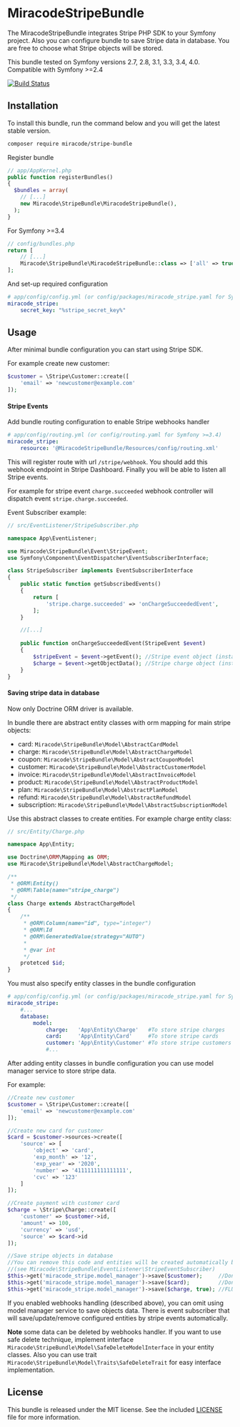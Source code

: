 MiracodeStripeBundle
====================

The MiracodeStripeBundle integrates Stripe PHP SDK to your Symfony project. 
Also you can configure bundle to save Stripe data in database. 
You are free to choose what Stripe objects will be stored. 

This bundle  tested on Symfony versions 2.7, 2.8, 3.1, 3.3, 3.4, 4.0. Compatible with Symfony >=2.4 

[![Build Status](https://travis-ci.org/mirovskyi/stripe-bundle.svg?branch=1.0)](https://travis-ci.org/mirovskyi/stripe-bundle)


Installation
------------

To install this bundle, run the command below and you will get the latest stable version.

``` bash
composer require miracode/stripe-bundle
```

Register bundle

``` php
// app/AppKernel.php
public function registerBundles()
{
  $bundles = array(
    // [...]
    new Miracode\StripeBundle\MiracodeStripeBundle(),
  );
}
```

For Symfony >=3.4

``` php
// config/bundles.php
return [
    // [...]
    Miracode\StripeBundle\MiracodeStripeBundle::class => ['all' => true],
];
```
And set-up required configuration

``` yaml
# app/config/config.yml (or config/packages/miracode_stripe.yaml for Symfony >=3.4)
miracode_stripe:
    secret_key: "%stripe_secret_key%"
```

Usage
-----

After minimal bundle configuration you can start using Stripe SDK. 

For example create new customer:

``` php
$customer = \Stripe\Customer::create([
    'email' => 'newcustomer@example.com'
]);
```

#### Stripe Events

Add bundle routing configuration to enable Stripe webhooks handler

``` yaml
# app/config/routing.yml (or config/routing.yaml for Symfony >=3.4)
miracode_stripe:
    resource: '@MiracodeStripeBundle/Resources/config/routing.xml'
```

This will register route with url `/stripe/webhook`. You should add this webhook endpoint in Stripe Dashboard. Finally you will be able to listen all Stripe events.

For example for stripe event `charge.succeeded` webhook controller will dispatch event `stripe.charge.succeeded`.

Event Subscriber example:

``` php
// src/EventListener/StripeSubscriber.php

namespace App\EventListener;

use Miracode\StripeBundle\Event\StripeEvent;
use Symfony\Component\EventDispatcher\EventSubscriberInterface;

class StripeSubscriber implements EventSubscriberInterface
{
    public static function getSubscribedEvents()
    {
        return [
            'stripe.charge.succeeded' => 'onChargeSucceededEvent',
        ];
    }

    //[...]
    
    public function onChargeSucceededEvent(StripeEvent $event)
    {
        $stripeEvent = $event->getEvent(); //Stripe event object (instanceof \Stripe\Event)
        $charge = $event->getObjectData(); //Stripe charge object (instanceof \Stripe\Charge)
    }
}
```

#### Saving stripe data in database

Now only Doctrine ORM driver is available.

In bundle there are abstract entity classes with orm mapping for main stripe objects:

 - card: `Miracode\StripeBundle\Model\AbstractCardModel`
 - charge: `Miracode\StripeBundle\Model\AbstractChargeModel`
 - coupon: `Miracode\StripeBundle\Model\AbstractCouponModel`
 - customer: `Miracode\StripeBundle\Model\AbstractCustomerModel`
 - invoice: `Miracode\StripeBundle\Model\AbstractInvoiceModel`
 - product: `Miracode\StripeBundle\Model\AbstractProductModel`
 - plan: `Miracode\StripeBundle\Model\AbstractPlanModel`
 - refund: `Miracode\StripeBundle\Model\AbstractRefundModel`
 - subscription: `Miracode\StripeBundle\Model\AbstractSubscriptionModel`
 
Use this abstract classes to create entities. For example charge entity class:

``` php
// src/Entity/Charge.php

namespace App\Entity;

use Doctrine\ORM\Mapping as ORM;
use Miracode\StripeBundle\Model\AbstractChargeModel;

/**
 * @ORM\Entity()
 * @ORM\Table(name="stripe_charge")
 */
class Charge extends AbstractChargeModel
{
    /**
     * @ORM\Column(name="id", type="integer")
     * @ORM\Id
     * @ORM\GeneratedValue(strategy="AUTO")
     *
     * @var int
     */
    protetced $id;
}
```

You must also specify entity classes in the bundle configuration

``` yaml
# app/config/config.yml (or config/packages/miracode_stripe.yaml for Symfony >=3.4)
miracode_stripe:
    #...
    database:
        model:
            charge:   'App\Entity\Charge'   #To store stripe charges
            card:     'App\Entity\Card'     #To store stripe cards
            customer: 'App\Entity\Customer' #To store stripe customers  
            #...
```

After adding entity classes in bundle configuration you can use model manager service to store stripe data.

For example:

``` php
//Create new customer
$customer = \Stripe\Customer::create([
    'email' => 'newcustomer@example.com'
]);

//Create new card for customer
$card = $customer->sources->create([
    'source' => [
        'object' => 'card',
        'exp_month' => '12',
        'exp_year' => '2020',
        'number' => '4111111111111111',
        'cvc' => '123'
    ]
]);

//Create payment with customer card
$charge = \Stripe\Charge::create([
    'customer' => $customer->id,
    'amount' => 100,
    'currency' => 'usd',
    'source' => $card->id
]);

//Save stripe objects in database
//You can remove this code and entities will be created automatically by webhooks handler 
//(see Miracode\StripeBundle\EventListener\StripeEventSubscriber)
$this->get('miracode_stripe.model_manager')->save($customer);     //Don't flush changes. Return new Customer entity object.
$this->get('miracode_stripe.model_manager')->save($card);         //Don't flush changes. Return new Card entity object.
$this->get('miracode_stripe.model_manager')->save($charge, true); //FLUSH changes in DB. Return new Charge entity object.
```

If you enabled webhooks handling (described above), you can omit using model manager service to save objects data. 
There is event subscriber that will save/update/remove configured entities by stripe events automatically.

**Note** some data can be deleted by webhooks handler. If you want to use safe delete technique, implement interface `Miracode\StripeBundle\Model\SafeDeleteModelInterface` in your entity classes. 
Also you can use trait `Miracode\StripeBundle\Model\Traits\SafeDeleteTrait` for easy interface implementation. 


License
-------

This bundle is released under the MIT license. See the included [LICENSE](LICENSE) file for more information.
